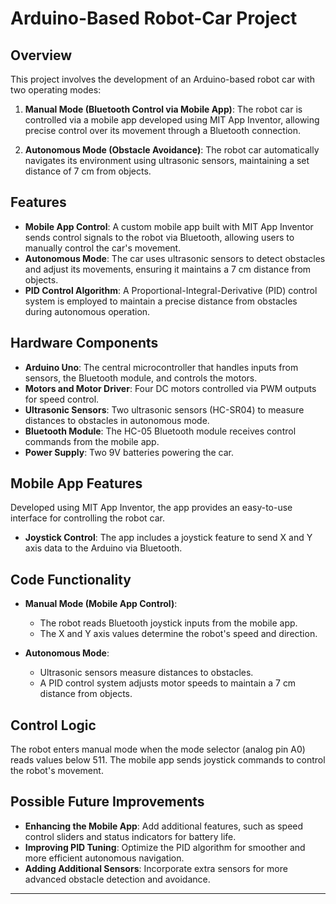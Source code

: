 # Arduino-Based Robot-Car Project

## Overview

This project involves the development of an Arduino-based robot car with two operating modes:

1. **Manual Mode (Bluetooth Control via Mobile App)**: The robot car is controlled via a mobile app developed using MIT App Inventor, allowing precise control over its movement through a Bluetooth connection.

2. **Autonomous Mode (Obstacle Avoidance)**: The robot car automatically navigates its environment using ultrasonic sensors, maintaining a set distance of 7 cm from objects.


## Features

- **Mobile App Control**: A custom mobile app built with MIT App Inventor sends control signals to the robot via Bluetooth, allowing users to manually control the car's movement.
- **Autonomous Mode**: The car uses ultrasonic sensors to detect obstacles and adjust its movements, ensuring it maintains a 7 cm distance from objects.
- **PID Control Algorithm**: A Proportional-Integral-Derivative (PID) control system is employed to maintain a precise distance from obstacles during autonomous operation.


## Hardware Components

- **Arduino Uno**: The central microcontroller that handles inputs from sensors, the Bluetooth module, and controls the motors.
- **Motors and Motor Driver**: Four DC motors controlled via PWM outputs for speed control.
- **Ultrasonic Sensors**: Two ultrasonic sensors (HC-SR04) to measure distances to obstacles in autonomous mode.
- **Bluetooth Module**: The HC-05 Bluetooth module receives control commands from the mobile app.
- **Power Supply**: Two 9V batteries powering the car.


## Mobile App Features

Developed using MIT App Inventor, the app provides an easy-to-use interface for controlling the robot car.

- **Joystick Control**: The app includes a joystick feature to send X and Y axis data to the Arduino via Bluetooth.


## Code Functionality

- **Manual Mode (Mobile App Control)**:
  - The robot reads Bluetooth joystick inputs from the mobile app.
  - The X and Y axis values determine the robot's speed and direction.

- **Autonomous Mode**:
  - Ultrasonic sensors measure distances to obstacles.
  - A PID control system adjusts motor speeds to maintain a 7 cm distance from objects.


## Control Logic

The robot enters manual mode when the mode selector (analog pin A0) reads values below 511. The mobile app sends joystick commands to control the robot's movement.


## Possible Future Improvements

- **Enhancing the Mobile App**: Add additional features, such as speed control sliders and status indicators for battery life.
- **Improving PID Tuning**: Optimize the PID algorithm for smoother and more efficient autonomous navigation.
- **Adding Additional Sensors**: Incorporate extra sensors for more advanced obstacle detection and avoidance.

---
